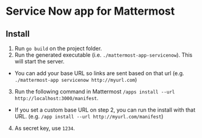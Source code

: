 # Service Now app for Mattermost

## Install

1. Run `go build` on the project folder.
2. Run the generated executable (i.e. `./mattermost-app-servicenow`). This will start the server.
  - You can add your base URL so links are sent based on that url (e.g. `./mattermost-app servicenow http://myurl.com`)
3. Run the following command in Mattermost `/apps install --url http://localhost:3000/manifest`.
  - If you set a custom base URL on step 2, you can run the install with that URL. (e.g. `/app install --url http://myurl.com/manifest`)
4. As secret key, use `1234`.
